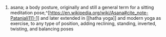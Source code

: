1. asana; a body posture, originally and still a general term for a sitting meditation pose,^[https://en.wikipedia.org/wiki/Asana#cite_note-Patanjali111-1] and later extended in [[hatha yoga]] and modern yoga as exercise, to any type of position, adding reclining, standing, inverted, twisting, and balancing poses
